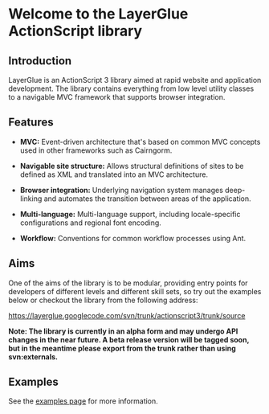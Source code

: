 # Welcome to the LayerGlue ActionScript library #

## Introduction ##

LayerGlue is an ActionScript 3 library aimed at rapid website and application development. The library contains everything from low level utility classes to a navigable MVC framework that supports browser integration.


## Features ##

  * **MVC:** Event-driven architecture that's based on common MVC concepts used in other frameworks such as Cairngorm.

  * **Navigable site structure:** Allows structural definitions of sites to be defined as XML and translated into an MVC architecture.

  * **Browser integration:** Underlying navigation system manages deep-linking and automates the transition between areas of the application.

  * **Multi-language:** Multi-language support, including locale-specific configurations and regional font encoding.

  * **Workflow:** Conventions for common workflow processes using Ant.


## Aims ##

One of the aims of the library is to be modular, providing entry points for developers of different levels and different skill sets, so try out the examples below or checkout the library from the following address:

https://layerglue.googlecode.com/svn/trunk/actionscript3/trunk/source

**Note: The library is currently in an alpha form and may undergo API changes in the near future. A beta release version will be tagged soon, but in the meantime please export from the trunk rather than using svn:externals.**


## Examples ##

See the [examples page](Examples.md) for more information.